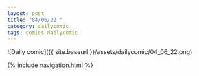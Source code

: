 ```yaml
---
layout: post
title: "04/06/22 "
category: dailycomic
tags: comics dailycomic
---
```

![Daily comic]({{ site.baseurl }}/assets/dailycomic/04_06_22.png)

{% include navigation.html %}

